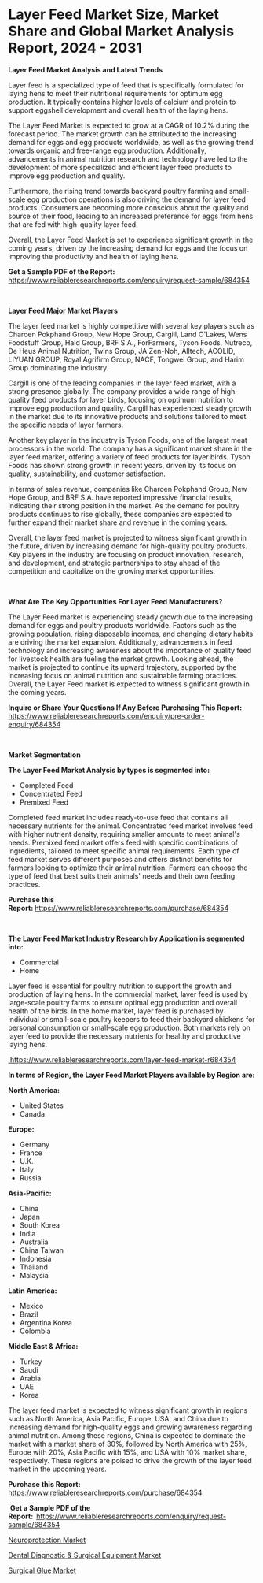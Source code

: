 <p><h1>Layer Feed Market Size, Market Share and Global Market Analysis Report, 2024 - 2031</h1></p><p><strong>Layer Feed Market Analysis and Latest Trends</strong></p>
<p><p>Layer feed is a specialized type of feed that is specifically formulated for laying hens to meet their nutritional requirements for optimum egg production. It typically contains higher levels of calcium and protein to support eggshell development and overall health of the laying hens.</p><p>The Layer Feed Market is expected to grow at a CAGR of 10.2% during the forecast period. The market growth can be attributed to the increasing demand for eggs and egg products worldwide, as well as the growing trend towards organic and free-range egg production. Additionally, advancements in animal nutrition research and technology have led to the development of more specialized and efficient layer feed products to improve egg production and quality.</p><p>Furthermore, the rising trend towards backyard poultry farming and small-scale egg production operations is also driving the demand for layer feed products. Consumers are becoming more conscious about the quality and source of their food, leading to an increased preference for eggs from hens that are fed with high-quality layer feed.</p><p>Overall, the Layer Feed Market is set to experience significant growth in the coming years, driven by the increasing demand for eggs and the focus on improving the productivity and health of laying hens.</p></p>
<p><strong>Get a Sample PDF of the Report:&nbsp;</strong> <a href="https://www.reliableresearchreports.com/enquiry/request-sample/684354">https://www.reliableresearchreports.com/enquiry/request-sample/684354</a></p>
<p>&nbsp;</p>
<p><strong>Layer Feed Major Market Players</strong></p>
<p><p>The layer feed market is highly competitive with several key players such as Charoen Pokphand Group, New Hope Group, Cargill, Land O'Lakes, Wens Foodstuff Group, Haid Group, BRF S.A., ForFarmers, Tyson Foods, Nutreco, De Heus Animal Nutrition, Twins Group, JA Zen-Noh, Alltech, ACOLID, LIYUAN GROUP, Royal Agrifirm Group, NACF, Tongwei Group, and Harim Group dominating the industry.</p><p>Cargill is one of the leading companies in the layer feed market, with a strong presence globally. The company provides a wide range of high-quality feed products for layer birds, focusing on optimum nutrition to improve egg production and quality. Cargill has experienced steady growth in the market due to its innovative products and solutions tailored to meet the specific needs of layer farmers.</p><p>Another key player in the industry is Tyson Foods, one of the largest meat processors in the world. The company has a significant market share in the layer feed market, offering a variety of feed products for layer birds. Tyson Foods has shown strong growth in recent years, driven by its focus on quality, sustainability, and customer satisfaction.</p><p>In terms of sales revenue, companies like Charoen Pokphand Group, New Hope Group, and BRF S.A. have reported impressive financial results, indicating their strong position in the market. As the demand for poultry products continues to rise globally, these companies are expected to further expand their market share and revenue in the coming years.</p><p>Overall, the layer feed market is projected to witness significant growth in the future, driven by increasing demand for high-quality poultry products. Key players in the industry are focusing on product innovation, research, and development, and strategic partnerships to stay ahead of the competition and capitalize on the growing market opportunities.</p></p>
<p>&nbsp;</p>
<p><strong>What Are The Key Opportunities For Layer Feed Manufacturers?</strong></p>
<p><p>The Layer Feed market is experiencing steady growth due to the increasing demand for eggs and poultry products worldwide. Factors such as the growing population, rising disposable incomes, and changing dietary habits are driving the market expansion. Additionally, advancements in feed technology and increasing awareness about the importance of quality feed for livestock health are fueling the market growth. Looking ahead, the market is projected to continue its upward trajectory, supported by the increasing focus on animal nutrition and sustainable farming practices. Overall, the Layer Feed market is expected to witness significant growth in the coming years.</p></p>
<p><strong>Inquire or Share Your Questions If Any Before Purchasing This Report:</strong> <a href="https://www.reliableresearchreports.com/enquiry/pre-order-enquiry/684354">https://www.reliableresearchreports.com/enquiry/pre-order-enquiry/684354</a></p>
<p>&nbsp;</p>
<p><strong>Market Segmentation</strong></p>
<p><strong>The Layer Feed Market Analysis by types is segmented into:</strong></p>
<p><ul><li>Completed Feed</li><li>Concentrated Feed</li><li>Premixed Feed</li></ul></p>
<p><p>Completed feed market includes ready-to-use feed that contains all necessary nutrients for the animal. Concentrated feed market involves feed with higher nutrient density, requiring smaller amounts to meet animal's needs. Premixed feed market offers feed with specific combinations of ingredients, tailored to meet specific animal requirements. Each type of feed market serves different purposes and offers distinct benefits for farmers looking to optimize their animal nutrition. Farmers can choose the type of feed that best suits their animals' needs and their own feeding practices.</p></p>
<p><strong>Purchase this Report:&nbsp;</strong><a href="https://www.reliableresearchreports.com/purchase/684354">https://www.reliableresearchreports.com/purchase/684354</a></p>
<p>&nbsp;</p>
<p><strong>The Layer Feed Market Industry Research by Application is segmented into:</strong></p>
<p><ul><li>Commercial</li><li>Home</li></ul></p>
<p><p>Layer feed is essential for poultry nutrition to support the growth and production of laying hens. In the commercial market, layer feed is used by large-scale poultry farms to ensure optimal egg production and overall health of the birds. In the home market, layer feed is purchased by individual or small-scale poultry keepers to feed their backyard chickens for personal consumption or small-scale egg production. Both markets rely on layer feed to provide the necessary nutrients for healthy and productive laying hens.</p></p>
<p><a href="https://www.reliableresearchreports.com/layer-feed-market-r684354">&nbsp;https://www.reliableresearchreports.com/layer-feed-market-r684354</a></p>
<p><strong>In terms of Region, the Layer Feed Market Players available by Region are:</strong></p>
<p>
    <p> <strong> North America: </strong>
        <ul>
            <li>United States</li>
            <li>Canada</li>
        </ul>
        </p> 
    <p> <strong> Europe: </strong>
        <ul>
            <li>Germany</li>
            <li>France</li>
            <li>U.K.</li>
            <li>Italy</li>
            <li>Russia</li>
        </ul>
        </p> 
    <p> <strong> Asia-Pacific: </strong>
        <ul>
            <li>China</li>
            <li>Japan</li>
            <li>South Korea</li>
            <li>India</li>
            <li>Australia</li>
            <li>China Taiwan</li>
            <li>Indonesia</li>
            <li>Thailand</li>
            <li>Malaysia</li>
        </ul>
        </p> 
    <p> <strong> Latin America: </strong>
        <ul>
            <li>Mexico</li>
            <li>Brazil</li>
            <li>Argentina Korea</li>
            <li>Colombia</li>
        </ul>
        </p> 
    <p> <strong> Middle East & Africa: </strong>
        <ul>
            <li>Turkey</li>
            <li>Saudi</li>
            <li>Arabia</li>
            <li>UAE</li>
            <li>Korea</li>
        </ul>
    </p>
    </p>
<p><p>The layer feed market is expected to witness significant growth in regions such as North America, Asia Pacific, Europe, USA, and China due to increasing demand for high-quality eggs and growing awareness regarding animal nutrition. Among these regions, China is expected to dominate the market with a market share of 30%, followed by North America with 25%, Europe with 20%, Asia Pacific with 15%, and USA with 10% market share, respectively. These regions are poised to drive the growth of the layer feed market in the upcoming years.</p></p>
<p><strong>Purchase this Report: </strong><a href="https://www.reliableresearchreports.com/purchase/684354">https://www.reliableresearchreports.com/purchase/684354</a></p>
<p>&nbsp;<strong>Get a Sample PDF of the Report:&nbsp;&nbsp;</strong><a href="https://www.reliableresearchreports.com/enquiry/request-sample/684354">https://www.reliableresearchreports.com/enquiry/request-sample/684354</a></p>
<p><strong></strong></p>
<p><p><a href="https://www.linkedin.com/pulse/neuroprotection-market-insight-trends-growth-forecasted-from-gjtlc">Neuroprotection Market</a></p><p><a href="https://www.linkedin.com/pulse/dental-diagnostic-amp-surgical-equipment-market-size-cagr-trends-2tgyc">Dental Diagnostic & Surgical Equipment Market</a></p><p><a href="https://www.linkedin.com/pulse/decoding-surgical-glue-market-metrics-share-trends-growth-patterns-qjgvc">Surgical Glue Market</a></p></p>